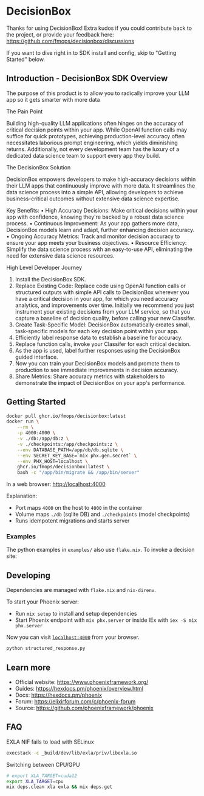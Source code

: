 # DecisionBox

Thanks for using DecisionBox!  Extra kudos if you could contribute back to the project, or provide your feedback here:
https://github.com/fmops/decisionbox/discussions

If you want to dive right in to SDK install and config, skip to "Getting Started" below.

## Introduction - DecisionBox SDK Overview

The purpose of this product is to allow you to radically improve your LLM app so it gets smarter with more data

The Pain Point 

Building high-quality LLM applications often hinges on the accuracy of critical decision points within your app. While OpenAI function calls may suffice for quick prototypes, achieving production-level accuracy often necessitates laborious prompt engineering, which yields diminishing returns. Additionally, not every development team has the luxury of a dedicated data science team to support every app they build.

The DecisionBox Solution

DecisionBox empowers developers to make high-accuracy decisions within their LLM apps that continuously improve with more data. It streamlines the data science process into a simple API, allowing developers to achieve business-critical outcomes without extensive data science expertise.

Key Benefits:
•	High Accuracy Decisions: Make critical decisions within your app with confidence, knowing they're backed by a robust data science process.
•	Continuous Improvement: As your app gathers more data, DecisionBox models learn and adapt, further enhancing decision accuracy.
•	Ongoing Accuracy Metrics: Track and monitor decision accuracy to ensure your app meets your business objectives.
•	Resource Efficiency: Simplify the data science process with an easy-to-use API, eliminating the need for extensive data science resources.

High Level Developer Journey

1.	Install the DecisionBox SDK.
2.	Replace Existing Code: Replace code using OpenAI function calls or structured outputs with simple API calls to DecisionBox wherever you have a critical decision in your app, for which you need accuracy analytics, and improvements over time.  Initially we recommend you just instrument your existing decisions from your LLM service, so that you capture a baseline of decision quality, before calling your new Classifer.
3.	Create Task-Specific Model: DecisionBox automatically creates small, task-specific models for each key decision point within your app.
4.	Efficiently label response data to establish a baseline for accuracy.
5.	Replace function calls, invoke your Classifer for each critical decision.
6.	As the app is used, label further responses using the DecisionBox guided interface.
7.	Now you can train your DecisionBox models and promote them to production to see immediate improvements in decision accuracy.
8.	Share Metrics: Share accuracy metrics with stakeholders to demonstrate the impact of DecisionBox on your app's performance.

## Getting Started

```sh
docker pull ghcr.io/fmops/decisionbox:latest
docker run \
    --rm \
    -p 4000:4000 \
    -v ./db:/app/db:z \
    -v ./checkpoints:/app/checkpoints:z \
    --env DATABASE_PATH=/app/db/db.sqlite \
    --env SECRET_KEY_BASE=`mix phx.gen.secret` \
    --env PHX_HOST=localhost \
    ghcr.io/fmops/decisionbox:latest \
    bash -c "/app/bin/migrate && /app/bin/server"
```

In a web browser: [http://localhost:4000](http://localhost:4000)


Explanation:

 - Port maps `4000` on the host to `4000` in the container
 - Volume maps `./db` (sqlite DB) and `./checkpoints` (model checkpoints)
 - Runs idempotent migrations and starts server


### Examples

The python examples in `examples/` also use `flake.nix`. To invoke a decision site:

## Developing

Dependencies are managed with `flake.nix` and `nix-direnv`.

To start your Phoenix server:

  * Run `mix setup` to install and setup dependencies
  * Start Phoenix endpoint with `mix phx.server` or inside IEx with `iex -S mix phx.server`

Now you can visit [`localhost:4000`](http://localhost:4000) from your browser.


```sh
python structured_response.py
```

## Learn more

  * Official website: https://www.phoenixframework.org/
  * Guides: https://hexdocs.pm/phoenix/overview.html
  * Docs: https://hexdocs.pm/phoenix
  * Forum: https://elixirforum.com/c/phoenix-forum
  * Source: https://github.com/phoenixframework/phoenix

## FAQ

EXLA NIF fails to load with SELinux

```sh
execstack -c _build/dev/lib/exla/priv/libexla.so
```

Switching between CPU/GPU

```sh
# export XLA_TARGET=cuda12
export XLA_TARGET=cpu
mix deps.clean xla exla && mix deps.get
```
